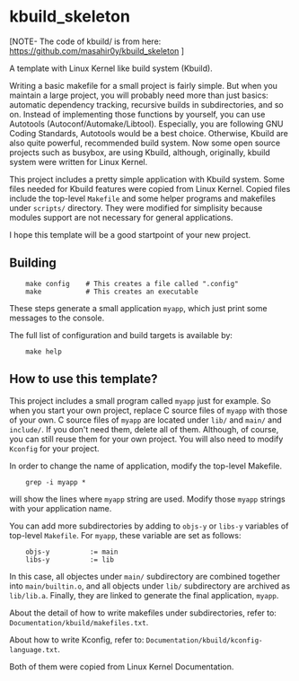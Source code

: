 kbuild_skeleton
===============

[NOTE- The code of kbuild/ is from here:
 https://github.com/masahir0y/kbuild_skeleton
]

A template with Linux Kernel like build system (Kbuild).

Writing a basic makefile for a small project is fairly simple.
But when you maintain a large project, you will probably need more than just
basics: automatic dependency tracking, recursive builds in subdirectories,
and so on.
Instead of implementing those functions by yourself, you can use Autotools
(Autoconf/Automake/Libtool). Especially, you are following GNU Coding
Standards,
Autotools would be a best choice.
Otherwise, Kbuild are also quite powerful, recommended build system.
Now some open source projects such as busybox, are using Kbuild,
although, originally, kbuild system were written for Linux Kernel.

This project includes a pretty simple application with Kbuild system.
Some files needed for Kbuild features were copied from Linux Kernel.
Copied files include the top-level `Makefile` and some helper programs and
makefiles under `scripts/` directory.
They were modified for simplisity because modules support are not necessary
for general applications.

I hope this template will be a good startpoint of your new project.

Building
--------

        make config    # This creates a file called ".config"
        make           # This creates an executable

These steps generate a small application `myapp`,
which just print some messages to the console.

The full list of configuration and build targets is available by:

        make help

How to use this template?
-------------------------

This project includes a small program called `myapp` just for example.
So when you start your own project, replace C source files of `myapp`
with those of your own.
C source files of `myapp` are located under `lib/` and `main/` and `include/`.
If you don't need them, delete all of them.
Although, of course, you can still reuse them for your own project.
You will also need to modify `Kconfig` for your project.

In order to change the name of application, modify the top-level Makefile.

        grep -i myapp *

will show the lines where `myapp` string are used.
Modify those `myapp` strings with your application name.

You can add more subdirectories by adding to `objs-y` or `libs-y` variables
of top-level `Makefile`.
For `myapp`, these variable are set as follows:

        objs-y          := main
        libs-y          := lib

In this case, all objectes under `main/` subdirectory are combined together
into `main/builtin.o`, and all objects under `lib/` subdirectory are archived
as `lib/lib.a`.
Finally, they are linked to generate the final application, `myapp`.

About the detail of how to write makefiles under subdirectories, refer to:
`Documentation/kbuild/makefiles.txt`.

About how to write Kconfig, refer to:
`Documentation/kbuild/kconfig-language.txt`.

Both of them were copied from Linux Kernel Documentation.
